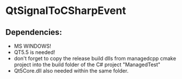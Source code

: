 # QtSignalToCSharpEvent

## Dependencies:

- MS WINDOWS!
- QT5.5 is needed!
- don't forget to copy the release build dlls from managedcpp cmake project into the build folder of the C# project "ManagedTest"
- Qt5Core.dll also needed within the same folder.
